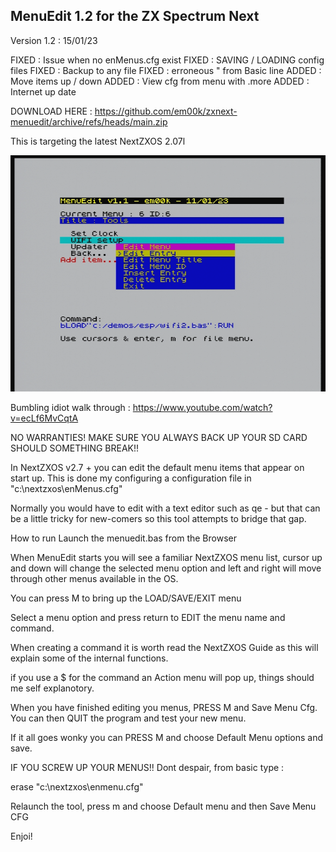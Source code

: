 
MenuEdit 1.2 for the ZX Spectrum Next 
-------------------------------------

Version 1.2 : 15/01/23

  FIXED : Issue when no enMenus.cfg exist
  FIXED : SAVING / LOADING config files
  FIXED : Backup to any file
  FIXED : erroneous " from Basic line
  ADDED : Move items up / down 
  ADDED : View cfg from menu with .more
  ADDED : Internet up date  

DOWNLOAD HERE : https://github.com/em00k/zxnext-menuedit/archive/refs/heads/main.zip

This is targeting the latest NextZXOS 2.07l

<img src="https://raw.githubusercontent.com/em00k/src-gifs/main/PIC-2023_01_13_21_58_27.png">

Bumbling idiot walk through : https://www.youtube.com/watch?v=ecLf6MvCqtA

NO WARRANTIES! MAKE SURE YOU ALWAYS BACK UP YOUR SD CARD SHOULD SOMETHING BREAK!!

In NextZXOS v2.7 + you can edit the default
menu items that appear on start up. This is 
done my configuring a configuration file in 
"c:\nextzxos\enMenus.cfg"

Normally you would have to edit with a text
editor such as qe - but that can be a little
tricky for new-comers so this tool attempts
to bridge that gap.

How to run
Launch the menuedit.bas from the Browser

When MenuEdit starts you will see a familiar 
NextZXOS menu list, cursor up and down will
change the selected menu option and left and 
right will move through other menus available
in the OS. 

You can press M to bring up the LOAD/SAVE/EXIT
menu

Select a menu option and press return to EDIT 
the menu name and command. 

When creating a command it is worth read the 
NextZXOS Guide as this will explain some of the 
internal functions. 

if you use a $ for the command an Action menu
will pop up, things should me self explanotory.

When you have finished editing you menus, PRESS M 
and Save Menu Cfg. You can then QUIT the program
and test your new menu.

If it all goes wonky you can PRESS M and choose 
Default Menu options and save. 

IF YOU SCREW UP YOUR MENUS!!
Dont despair, from basic type : 

erase "c:\nextzxos\enmenu.cfg"

Relaunch the tool, press m and choose Default menu
and then Save Menu CFG 

Enjoi! 




